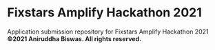 # Fixstars Amplify Hackathon 2021
Application submission repository for Fixstars Amplify Hackathon 2021 \
**©2021 Aniruddha Biswas. All rights reserved.**
